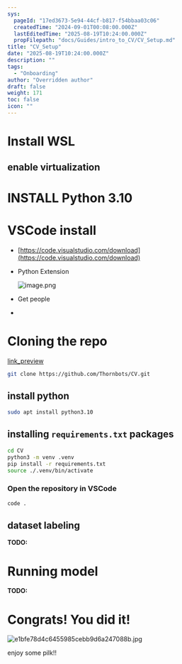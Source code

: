 ```yaml
---
sys:
  pageId: "17ed3673-5e94-44cf-b817-f54bbaa03c06"
  createdTime: "2024-09-01T00:08:00.000Z"
  lastEditedTime: "2025-08-19T10:24:00.000Z"
  propFilepath: "docs/Guides/intro_to_CV/CV_Setup.md"
title: "CV_Setup"
date: "2025-08-19T10:24:00.000Z"
description: ""
tags:
  - "Onboarding"
author: "Overridden author"
draft: false
weight: 171
toc: false
icon: ""
---
```


# Install WSL

## enable virtualization

# INSTALL Python 3.10

# VSCode install

- [https://code.visualstudio.com/download](https://code.visualstudio.com/download)
- Python Extension

	![image.png](https://prod-files-secure.s3.us-west-2.amazonaws.com/d518164a-d88e-44d1-a4ee-3adb3bd8bce0/d82b6650-a5e4-4d3c-b8c9-93d817dae00e/image.png?X-Amz-Algorithm=AWS4-HMAC-SHA256&X-Amz-Content-Sha256=UNSIGNED-PAYLOAD&X-Amz-Credential=ASIAZI2LB4666S47CIPS%2F20251020%2Fus-west-2%2Fs3%2Faws4_request&X-Amz-Date=20251020T014037Z&X-Amz-Expires=3600&X-Amz-Security-Token=IQoJb3JpZ2luX2VjEDkaCXVzLXdlc3QtMiJHMEUCIQCd0wiDGiE4fWLQ2xwhoeasHsXr3kY3m1b%2FlI6smD3SoAIgY9lxVCafChzySHPz%2F0uBo9da7LwHYIkm0kmQK%2BokvpMqiAQI4v%2F%2F%2F%2F%2F%2F%2F%2F%2F%2FARAAGgw2Mzc0MjMxODM4MDUiDJlJTmLLgGIg41dUeCrcA8GRbmw%2FpxKUsgZGWe9AZt0rmjUxQuT6f5JpiwFMw8yXJ2KFrjBiqwClSdntYr%2F1yEqOs2k8pZOzQnGxkEaUphLEnhBBAsKPhWFT7DzW%2FLB577AgUWe0EfGMkJShPB2OxikBtIAZWwn%2BXK0xWvTX%2BiEfAQoNfX6PNAJ7nim9Tx7%2Bh2nsYEA9pyZfcASros0JpAnv8QyWGQl2dajGXmTzRb5V8wZeVoVN4ssq6A5np7ltgzQUqfWwGCjWsnCReetxbckVnHrCj7W0mD0xTGcVAf2uoqyrJStkn5nRmNdKe6iomNiuWubT3K2kO5NtOCHzHRWCgcP1L3Ig%2FGkfawhNRJsZdpUE4FoScBecetnEBx0EnrriBt2g8ITEAN5jQo2CTF4Phf91xnXpynnkT5jcZNbpmnNp4i8hI4H%2BXNasCb%2BwPMj2%2FUgB5vr4nHU5sffbw6DB4pwQqkzVciWHlpPwtAHl13%2F7tcjNEiXyZFegG%2BSl7YN8fEGaBgUCQZdmK3CYR0P1Lh2oeM6ZBovqTCyeUjcAA7OFliyAMudPxL2UklrNt%2BiXer8DRQ0DasyKzT2GOzPO6YObg96u796lf5V9eugSygPaadwrBd7zuNCr7b6ybCZjfb5P9uc00Kw2MNuI1scGOqUBjJLlDw8lzfvxnu%2Bn%2BMUa9ZIxeIsmVOBvGgjOLlgHz1BavdENKVBtsn8gPD73aWj9pe%2BGLoFQjOpnjVVYzwKaSYhHE%2BapP0fhsoz%2FN1FrheG%2B674gAd3znyaYwOdElo6LjHEx9B86lBS3rhW3cPINkICvfVjdgjknrnl4djsWLdPZkLdsnQKJVM%2BPCmr%2FV4Y4d%2Bh8z8S64kwGhjC6GTEQGJLjp2O9&X-Amz-Signature=c835ec853e3c27e75971bad2e6573de269825af290cac44496b553f73e29fce7&X-Amz-SignedHeaders=host&x-amz-checksum-mode=ENABLED&x-id=GetObject)
- Get people
- 

# Cloning the repo

[link_preview](https://github.com/Thornbots/CV/)

```bash
git clone https://github.com/Thornbots/CV.git
```

## install python

```bash
sudo apt install python3.10
```

## installing `requirements.txt` packages

```bash
cd CV
python3 -m venv .venv
pip install -r requirements.txt
source ./.venv/bin/activate
```

### Open the repository in VSCode

```bash
code .
```

## dataset labeling  

**TODO:**

# Running model

**TODO:**

# Congrats! You did it!

![e1bfe78d4c6455985cebb9d6a247088b.jpg](https://prod-files-secure.s3.us-west-2.amazonaws.com/d518164a-d88e-44d1-a4ee-3adb3bd8bce0/7d1ce04e-65d6-40c8-814d-754280e9515a/e1bfe78d4c6455985cebb9d6a247088b.jpg?X-Amz-Algorithm=AWS4-HMAC-SHA256&X-Amz-Content-Sha256=UNSIGNED-PAYLOAD&X-Amz-Credential=ASIAZI2LB466QGEAOQ2V%2F20251020%2Fus-west-2%2Fs3%2Faws4_request&X-Amz-Date=20251020T014036Z&X-Amz-Expires=3600&X-Amz-Security-Token=IQoJb3JpZ2luX2VjEDgaCXVzLXdlc3QtMiJIMEYCIQCEU2fZ4NtftcV6GXze4OMehUE%2FqAiV%2Be%2FNHLv5f7xxJgIhAI%2BpH%2BvaVFdbTRMPgThLlhU9FWqfQJ7ZFdYuSVZluK8TKogECOH%2F%2F%2F%2F%2F%2F%2F%2F%2F%2FwEQABoMNjM3NDIzMTgzODA1IgwsPaUfy%2FB0H6L7wfQq3APmEywMCH6HHUPuH1XUHR4R1JJ5aaoWA2dAITC99xUuNoyJhytlbjd4S4eWi%2Bb9s4PkoaYX5IY0ppbY%2BxTg6WX0CJfJBOG0xuqf7bi3wrRrW2zAg6OHkoURsNKynsfbgxfzlzcVLNZV9X4v85cBqabvH3ljdnqja9OCkW9d%2Fz%2BAe%2B5skO4AfH7yM6CT1ktPC24cnoGp9XsomyBLVD0uTFlRQsHs%2FHNIJ0t5jLZ6xKpXtz4%2FW08FRSckQm5YYWnhedETQTX8c9PdbzHsM5Y%2BMQgPmCDgCDfP1w16t4Cw5A0%2BCMmgSfDITfPklt%2BWRY5IR%2B5amt7nuKrbI8sXyDR1yCpKjNliD4JFLFDn4XhCpPwQJNrKg4TH%2BU%2FFvG%2FDhfapYZdlUfjx5K3yOLXCpSA1RihIaJZJMvL5GPqorzR9I%2B55tzKxMtd5YUptg7MOuqh18nxSTq6igNS1SjPx%2FIXPGi1b4rURt%2BSobrDsZhoXgaUyogCfTGgKEFK5J3bRC8bkvFNHeYN6Z0%2FRw%2Bu3FGWaaJMRWjkKlRx3osOOjn587Q77Kmmp%2FT1onTvyVnlRIlOf%2B%2Ft5bbbsODeRD7wdZzTVJD8h5qiAOM2cdJrcSaygzX36noPo8ouogr4mGwxNETDZ%2BtXHBjqkAeKxZ1wh%2FTop%2F81tIj9NodLoZa7f4qx6Tw5GmxqNQpKg33EvOSYlJBZFeOM22ouGme0huJ2scDh1xIF1lf5XUqDQxX7wOf2SkFa15BHuOreEaMGo%2Fu0chuasXbCKWXjGTHWAsRHXWQqn3ExtZiU47ngFIl2j%2Bz8JT7gkdlzx9iMAvJEmPWfx7zLkNzqLmSSAwyfqFVV0lzqHTBhJoZfMpwUq7twz&X-Amz-Signature=d9afb7977b9398e3f4958e2fa59655c64e2402f035325963cae5dc610279d29c&X-Amz-SignedHeaders=host&x-amz-checksum-mode=ENABLED&x-id=GetObject)

enjoy some pilk!!
